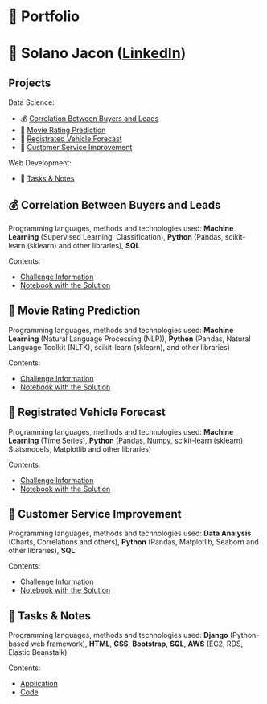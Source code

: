 # :file_folder: Portfolio


# :brain: Solano Jacon ([LinkedIn](https://www.linkedin.com/in/solanojacon/))


## Projects

Data Science:
- :moneybag: [Correlation Between Buyers and Leads](#:moneybag:-correlation-between-buyers-and-leads)
- :movie_camera: [Movie Rating Prediction](#:movie_camera:-movie-rating-prediction)
- :car: [Registrated Vehicle Forecast](#:car:-registrated-vehicle-forecast)
- :raising_hand: [Customer Service Improvement](#:raising_hand:-customer-service-improvement)

Web Development:
- :briefcase: [Tasks & Notes](#:briefcase:-tasks-&-notes)


## :moneybag: Correlation Between Buyers and Leads

Programming languages, methods and technologies used: **Machine Learning** (Supervised Learning, Classification), **Python** (Pandas, scikit-learn (sklearn) and other libraries), **SQL**

Contents:
- [Challenge Information](Correlation_Between_Buyers_and_Leads/README.md)
- [Notebook with the Solution](Correlation_Between_Buyers_and_Leads/Correlation_Between_Buyers_and_Leads.ipynb)


## :movie_camera: Movie Rating Prediction

Programming languages, methods and technologies used: **Machine Learning** (Natural Language Processing (NLP)), **Python** (Pandas, Natural Language Toolkit (NLTK), scikit-learn (sklearn), and other libraries)

Contents:
- [Challenge Information](Movie_Rating_Prediction/README.md)
- [Notebook with the Solution](Movie_Rating_Prediction/Movie_Rating_Prediction.ipynb)


## :car: Registrated Vehicle Forecast

Programming languages, methods and technologies used: **Machine Learning** (Time Series), **Python** (Pandas, Numpy, scikit-learn (sklearn), Statsmodels, Matplotlib and other libraries)

Contents:
- [Challenge Information](Registrated_Vehicle_Forecast/README.md)
- [Notebook with the Solution](Registrated_Vehicle_Forecast/Registrated_Vehicle_Forecast.ipynb)


## :raising_hand: Customer Service Improvement

Programming languages, methods and technologies used: **Data Analysis** (Charts, Correlations and others), **Python** (Pandas, Matplotlib, Seaborn and other libraries), **SQL**

Contents:
- [Challenge Information](Customer_Service_Improvement/README.md)
- [Notebook with the Solution](Customer_Service_Improvement/Customer_Service_Improvement.ipynb)


## :briefcase: Tasks & Notes

Programming languages, methods and technologies used: **Django** (Python-based web framework), **HTML**, **CSS**, **Bootstrap**, **SQL**, **AWS** (EC2, RDS, Elastic Beanstalk)

Contents:
- [Application](http://django-portfolio.us-east-2.elasticbeanstalk.com/)
- [Code](django_portfolio)